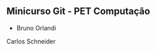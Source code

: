 Minicurso Git - PET Computação
--------------------------------

* Bruno Orlandi







Carlos Schneider































